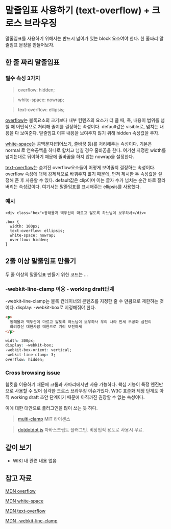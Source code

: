 # 말줄임표 사용하기 (text-overflow) + 크로스 브라우징

말줄임표를 사용하기 위해서는 반드시 넓이가 있는 block 요소여야 한다. 한 줄짜리 말줄임표 문장을 만들어보자.

## 한 줄 짜리 말줄임표

### 필수 속성 3가지

> overflow: hidden;

> white-space: nowrap;

> text-overflow: ellipsis;

[overflow](https://developer.mozilla.org/ko/docs/Web/CSS/overflow)는 블록요소의 크기보다 내부 컨텐츠의 요소가 더 클 때, 즉, 내용이 범위를 넘칠 때 어떤식으로 처리해 줄지를 결정하는 속성이다. default값은 visible로, 넘치는 내용을 다 보여준다. 말줄임표 이후 내용을 보여주지 않기 위해 hidden 속성값을 주자.

[white-space](https://developer.mozilla.org/ko/docs/Web/CSS/white-space)는 공백문자(띄어쓰기, 줄바꿈 등)를 처리해주는 속성이다. 기본은 normal 로 연속공백을 하나로 합치고 넘칠 경우 줄바꿈을 한다. 여기선 지정한 width를 넘치는대로 둬야하기 때문에 줄바꿈을 하지 않는 nowrap을 설정한다.

[text-overflow](https://developer.mozilla.org/en-US/docs/Web/CSS/text-overflow)는 숨겨진 overflow요소들이 어떻게 보여줄지 결정하는 속성이다. overflow 속성에 대해 강제적으로 바꿔주지 않기 때문에, 먼저 제시한 두 속성값을 설정해 준 후 사용할 수 있다. default값은 clip이며 이는 글자 수가 넘치는 순간 바로 잘라버리는 속성값이다. 여기서는 말줄임표를 표시해주는 ellipsis를 사용했다.

### 예시

```
<div class="box">동해물과 백두산이 마르고 닳도록 하느님이 보우하사</div>
```

```
.box {
  width: 100px;
  text-overflow: ellipsis;
  white-space: nowrap;
  overflow: hidden;
}
```

## 2줄 이상 말줄임표 만들기

두 줄 이상의 말줄임표
만들기 위한 코드는 ...

### -webkit-line-clamp 이용 - working draft단계

-webkit-line-clamp는 블록 컨테이너의 콘텐츠를 지정한 줄 수 만큼으로 제한하는 것이다. display: -webkit-box로 지정해줘야 한다.

```html
<p>
  동해물과 백두산이 마르고 닳도록 하느님이 보우하사 우리 나라 만세 무궁화 삼천리
  화려강산 대한사람 대한으로 기리 보전하세
</p>
```

```css
width: 300px;
display: -webkit-box;
-webkit-box-orient: vertical;
-webkit-line-clamp: 3;
overflow: hidden;
```

### Cross browsing issue

웹킷을 이용하기 때문에 크롬과 사파리에서만 사용 가능하다. 핵심 기능이 특정 엔진만으로 사용할 수 있어 심각한 크로스 브라우징 이슈가있다.
W3C 표준화 제정 단계도 아직 working draft 초안 단계이기 때문에 아직까진 권장할 수 없는 속성이다.

이에 대한 대안으로 플러그인을 많이 쓰는 듯 하다.

> [multi-clamp](https://github.com/jackyr/multi-clamp#readme)
> MIT 라이센스

> [dotdotdot.js](https://dotdotdot.frebsite.nl/)
> 자바스크립트 플러그인. 비상업적 용도로 사용시 무료.

## 같이 보기

- WIKI 내 관련 내용 없음

## 참고 자료

[MDN overflow](https://developer.mozilla.org/ko/docs/Web/CSS/overflow)

[MDN white-space](https://developer.mozilla.org/ko/docs/Web/CSS/white-space)

[MDN text-overflow](https://developer.mozilla.org/en-US/docs/Web/CSS/text-overflow)

[MDN -webkit-line-clamp]()
